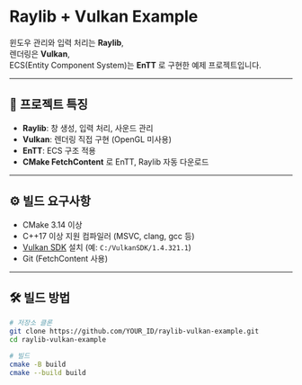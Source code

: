 ﻿# Raylib + Vulkan Example

윈도우 관리와 입력 처리는 **Raylib**,  
렌더링은 **Vulkan**,  
ECS(Entity Component System)는 **EnTT** 로 구현한 예제 프로젝트입니다.  

---

## 📌 프로젝트 특징
- **Raylib**: 창 생성, 입력 처리, 사운드 관리  
- **Vulkan**: 렌더링 직접 구현 (OpenGL 미사용)  
- **EnTT**: ECS 구조 적용  
- **CMake FetchContent** 로 EnTT, Raylib 자동 다운로드  

---

## ⚙️ 빌드 요구사항
- CMake 3.14 이상
- C++17 이상 지원 컴파일러 (MSVC, clang, gcc 등)
- [Vulkan SDK](https://vulkan.lunarg.com/sdk/home) 설치 (예: `C:/VulkanSDK/1.4.321.1`)
- Git (FetchContent 사용)

---

## 🛠️ 빌드 방법
```bash
# 저장소 클론
git clone https://github.com/YOUR_ID/raylib-vulkan-example.git
cd raylib-vulkan-example

# 빌드
cmake -B build
cmake --build build
